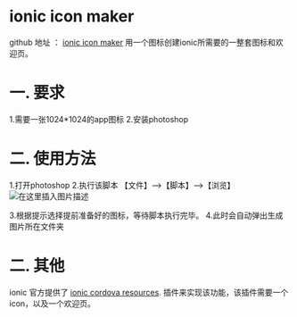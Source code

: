 # ionic icon maker
github 地址 ： [ionic icon maker](https://github.com/aspojo/ionic-icon-maker)
用一个图标创建ionic所需要的一整套图标和欢迎页。
# 一. 要求
1.需要一张1024*1024的app图标
2.安装photoshop
# 二. 使用方法
1.打开photoshop
2.执行该脚本
【文件】-->【脚本】-->【浏览】
![在这里插入图片描述](https://img-blog.csdnimg.cn/20210407133705539.png?x-oss-process=image/watermark,type_ZmFuZ3poZW5naGVpdGk,shadow_10,text_aHR0cHM6Ly9ibG9nLmNzZG4ubmV0L0FTX0pPUE8=,size_16,color_FFFFFF,t_70)

3.根据提示选择提前准备好的图标，等待脚本执行完毕。
4.此时会自动弹出生成图片所在文件夹
# 二. 其他
ionic 官方提供了 [ionic cordova resources](https://ionicframework.com/docs/cli/commands/cordova-resources).  插件来实现该功能，该插件需要一个icon，以及一个欢迎页。
